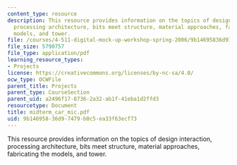 ```yaml
---
content_type: resource
description: This resource provides information on the topics of design interaction,
  processing architecture, bits meet structure, material approaches, fabricating the
  models, and tower.
file: /courses/4-511-digital-mock-up-workshop-spring-2006/9b14695836d97479b0c5ea33f63ecf73_midterm_car_mic.pdf
file_size: 5790757
file_type: application/pdf
learning_resource_types:
- Projects
license: https://creativecommons.org/licenses/by-nc-sa/4.0/
ocw_type: OCWFile
parent_title: Projects
parent_type: CourseSection
parent_uid: a2496f17-8736-2a32-ab1f-41eba1d2ffd3
resourcetype: Document
title: midterm_car_mic.pdf
uid: 9b146958-36d9-7479-b0c5-ea33f63ecf73
---
```

This resource provides information on the topics of design interaction, processing architecture, bits meet structure, material approaches, fabricating the models, and tower.